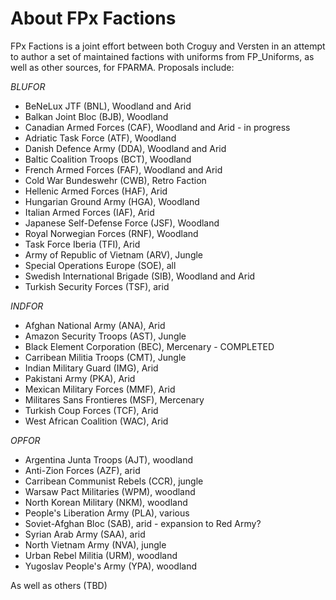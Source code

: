 About FPx Factions
======

FPx Factions is a joint effort between both Croguy and Versten in an attempt to author a set of maintained factions with uniforms from FP_Uniforms, as well as other sources, for FPARMA. Proposals include: 

_BLUFOR_
* BeNeLux JTF (BNL), Woodland and Arid
* Balkan Joint Bloc (BJB), Woodland
* Canadian Armed Forces (CAF), Woodland and Arid - in progress
* Adriatic Task Force (ATF), Woodland
* Danish Defence Army (DDA), Woodland and Arid
* Baltic Coalition Troops (BCT), Woodland
* French Armed Forces (FAF), Woodland and Arid
* Cold War Bundeswehr (CWB), Retro Faction
* Hellenic Armed Forces (HAF), Arid
* Hungarian Ground Army (HGA), Woodland
* Italian Armed Forces (IAF), Arid
* Japanese Self-Defense Force (JSF), Woodland
* Royal Norwegian Forces (RNF), Woodland
* Task Force Iberia (TFI), Arid
* Army of Republic of Vietnam (ARV), Jungle
* Special Operations Europe (SOE), all
* Swedish International Brigade (SIB), Woodland and Arid
* Turkish Security Forces (TSF), arid

_INDFOR_
* Afghan National Army (ANA), Arid
* Amazon Security Troops (AST), Jungle
* Black Element Corporation (BEC), Mercenary - COMPLETED
* Carribean Militia Troops (CMT), Jungle
* Indian Military Guard (IMG), Arid
* Pakistani Army (PKA), Arid
* Mexican Military Forces (MMF), Arid
* Militares Sans Frontieres (MSF), Mercenary
* Turkish Coup Forces (TCF), Arid
* West African Coalition (WAC), Arid

_OPFOR_
* Argentina Junta Troops (AJT), woodland
* Anti-Zion Forces (AZF), arid
* Carribean Communist Rebels (CCR), jungle
* Warsaw Pact Militaries (WPM), woodland
* North Korean Military (NKM), woodland
* People's Liberation Army (PLA), various
* Soviet-Afghan Bloc (SAB), arid - expansion to Red Army?
* Syrian Arab Army (SAA), arid
* North Vietnam Army (NVA), jungle
* Urban Rebel Militia (URM), woodland
* Yugoslav People's Army (YPA), woodland

As well as others (TBD)

